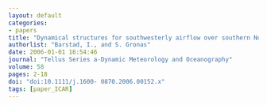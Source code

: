```yaml
---
layout: default
categories:
- papers
title: "Dynamical structures for southwesterly airflow over southern Norway: the role of dissipation"
authorlist: "Barstad, I., and S. Gronas"
date: 2006-01-01 16:54:46
journal: "Tellus Series a-Dynamic Meteorology and Oceanography"
volume: 58
pages: 2-18
doi: "doi:10.1111/j.1600- 0870.2006.00152.x"
tags: [paper_ICAR]
---
```


